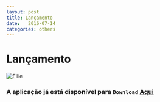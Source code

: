 ```yaml
---
layout: post
title: Lançamento
date:   2016-07-14
categories: others
---
```

# Lançamento

![Ellie](../../../../assets/mascoteGif1.gif)


### A aplicação já está disponível para `Download` [Aqui](https://sourceforge.net/projects/educationellie/files/latest/download "Aqui")
